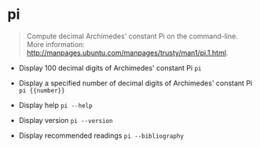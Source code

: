 # pi
> Compute decimal Archimedes' constant Pi on the command-line.
> More information: <http://manpages.ubuntu.com/manpages/trusty/man1/pi.1.html>.

- Display 100 decimal digits of Archimedes' constant Pi
`pi`

- Display a specified number of decimal digits of Archimedes' constant Pi
`pi {{number}}`

- Display help
`pi --help`

- Display version
`pi --version`

- Display recommended readings
`pi --bibliography`
